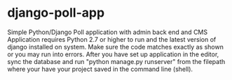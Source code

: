 # django-poll-app
Simple Python/Django Poll application with admin back end and CMS
Application requires Python 2.7 or higher to run and the latest version of django installed on system. 
Make sure the code matches exactly as shown or you may run into errors. 
After you have set up application in the editor, sync the database and run "python manage.py runserver" from the filepath where your have your project saved in the command line (shell). 
